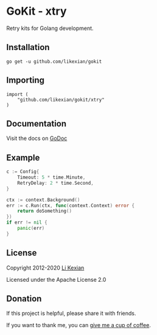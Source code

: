 # GoKit - xtry

Retry kits for Golang development.

## Installation

    go get -u github.com/likexian/gokit

## Importing

    import (
        "github.com/likexian/gokit/xtry"
    )

## Documentation

Visit the docs on [GoDoc](https://godoc.org/github.com/likexian/gokit/xtry)

## Example

```go
c := Config{
    Timeout: 5 * time.Minute,
    RetryDelay: 2 * time.Second,
}

ctx := context.Background()
err := c.Run(ctx, func(context.Context) error {
    return doSomething()
})
if err != nil {
    panic(err)
}
```

## License

Copyright 2012-2020 [Li Kexian](https://www.likexian.com/)

Licensed under the Apache License 2.0

## Donation

If this project is helpful, please share it with friends.

If you want to thank me, you can [give me a cup of coffee](https://www.likexian.com/donate/).
